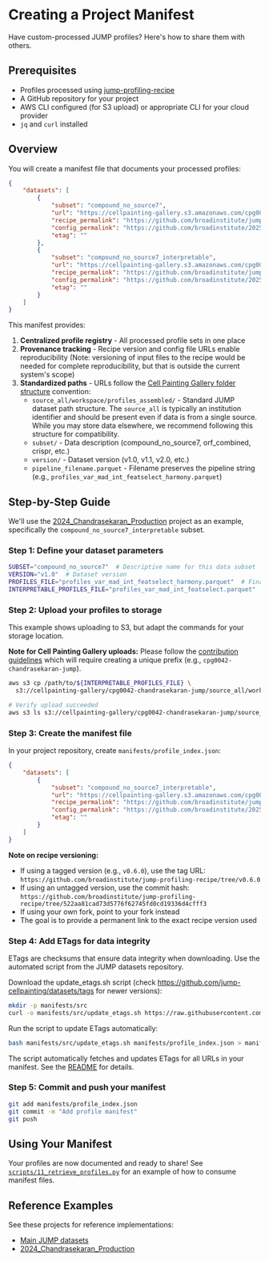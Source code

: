 # Creating a Project Manifest

Have custom-processed JUMP profiles? Here's how to share them with others.

## Prerequisites

- Profiles processed using [jump-profiling-recipe](https://github.com/broadinstitute/jump-profiling-recipe/blob/main/DOCUMENTATION.md)
- A GitHub repository for your project
- AWS CLI configured (for S3 upload) or appropriate CLI for your cloud provider
- `jq` and `curl` installed

## Overview

You will create a manifest file that documents your processed profiles:


```json
{
    "datasets": [
        {
            "subset": "compound_no_source7",
            "url": "https://cellpainting-gallery.s3.amazonaws.com/cpg0042-chandrasekaran-jump/source_all/workspace/profiles_assembled/compound_no_source7/v1.0/profiles_var_mad_int_featselect_harmony.parquet",
            "recipe_permalink": "https://github.com/broadinstitute/jump-profiling-recipe/tree/v0.6.0",
            "config_permalink": "https://github.com/broadinstitute/2025_jump_addon_orchestrator/blob/a15dedb35383cb342cd010106615f99939178126/1.convert/input/compound_no_source7.json",
            "etag": ""
        },
        {
            "subset": "compound_no_source7_interpretable",
            "url": "https://cellpainting-gallery.s3.amazonaws.com/cpg0042-chandrasekaran-jump/source_all/workspace/profiles_assembled/compound_no_source7/v1.0/profiles_var_mad_int_featselect.parquet",
            "recipe_permalink": "https://github.com/broadinstitute/jump-profiling-recipe/tree/v0.6.0",
            "config_permalink": "https://github.com/broadinstitute/2025_jump_addon_orchestrator/blob/a15dedb35383cb342cd010106615f99939178126/1.convert/input/compound_no_source7.json",
            "etag": ""
        }
    ]
}
```

This manifest provides:

1. **Centralized profile registry** - All processed profile sets in one place
2. **Provenance tracking** - Recipe version and config file URLs enable reproducibility (Note: versioning of input files to the recipe would be needed for complete reproducibility, but that is outside the current system's scope)
3. **Standardized paths** - URLs follow the [Cell Painting Gallery folder structure](https://broadinstitute.github.io/cellpainting-gallery/data_structure.html) convention:
   - `source_all/workspace/profiles_assembled/` - Standard JUMP dataset path structure. The `source_all` is typically an institution identifier and should be present even if data is from a single source. While you may store data elsewhere, we recommend following this structure for compatibility.
   - `subset/` - Data description (compound_no_source7, orf_combined, crispr, etc.)
   - `version/` - Dataset version (v1.0, v1.1, v2.0, etc.)
   - `pipeline_filename.parquet` - Filename preserves the pipeline string (e.g., `profiles_var_mad_int_featselect_harmony.parquet`)


## Step-by-Step Guide

We'll use the [2024_Chandrasekaran_Production](https://github.com/jump-cellpainting/2024_Chandrasekaran_Production) project as an example, specifically the `compound_no_source7_interpretable` subset.

### Step 1: Define your dataset parameters

```bash
SUBSET="compound_no_source7"  # Descriptive name for this data subset
VERSION="v1.0"  # Dataset version 
PROFILES_FILE="profiles_var_mad_int_featselect_harmony.parquet"  # Final processed profiles
INTERPRETABLE_PROFILES_FILE="profiles_var_mad_int_featselect.parquet"  # Interpretable profiles
```

### Step 2: Upload your profiles to storage

This example shows uploading to S3, but adapt the commands for your storage location.

**Note for Cell Painting Gallery uploads:** Please follow the [contribution guidelines](https://broadinstitute.github.io/cellpainting-gallery/contributing_to_cpg.html) which will require creating a unique prefix (e.g., `cpg0042-chandrasekaran-jump`). 

```bash
aws s3 cp /path/to/${INTERPRETABLE_PROFILES_FILE} \
  s3://cellpainting-gallery/cpg0042-chandrasekaran-jump/source_all/workspace/profiles_assembled/${SUBSET}/${VERSION}/${INTERPRETABLE_PROFILES_FILE}

# Verify upload succeeded
aws s3 ls s3://cellpainting-gallery/cpg0042-chandrasekaran-jump/source_all/workspace/profiles/${SUBSET}/${VERSION}/ --human-readable
```

### Step 3: Create the manifest file

In your project repository, create `manifests/profile_index.json`:

```json
{
    "datasets": [
        {
            "subset": "compound_no_source7_interpretable",
            "url": "https://cellpainting-gallery.s3.amazonaws.com/cpg0042-chandrasekaran-jump/source_all/workspace/profiles/compound_no_source7/v1.0/profiles_var_mad_int_featselect.parquet",
            "recipe_permalink": "https://github.com/broadinstitute/jump-profiling-recipe/tree/v0.6.0",
            "config_permalink": "https://github.com/broadinstitute/2025_jump_addon_orchestrator/blob/a15dedb35383cb342cd010106615f99939178126/1.convert/input/compound_no_source7.json",
            "etag": ""
        }
    ]
}
```

**Note on recipe versioning:**

- If using a tagged version (e.g., `v0.6.0`), use the tag URL: `https://github.com/broadinstitute/jump-profiling-recipe/tree/v0.6.0`
- If using an untagged version, use the commit hash: `https://github.com/broadinstitute/jump-profiling-recipe/tree/522aa81cad73d5776f62745fd0cd19336d4cfff3`
- If using your own fork, point to your fork instead
- The goal is to provide a permanent link to the exact recipe version used 

### Step 4: Add ETags for data integrity

ETags are checksums that ensure data integrity when downloading. Use the automated script from the JUMP datasets repository.

Download the update_etags.sh script (check https://github.com/jump-cellpainting/datasets/tags for newer versions):

```bash
mkdir -p manifests/src
curl -o manifests/src/update_etags.sh https://raw.githubusercontent.com/jump-cellpainting/datasets/refs/tags/v0.10.0/manifests/src/update_etags.sh
```

Run the script to update ETags automatically:

```bash
bash manifests/src/update_etags.sh manifests/profile_index.json > manifests/profile_index.json.tmp && mv manifests/profile_index.json.tmp manifests/profile_index.json
```

The script automatically fetches and updates ETags for all URLs in your manifest. See the [README](https://github.com/jump-cellpainting/datasets/blob/main/manifests/src/README.md) for details.

### Step 5: Commit and push your manifest

```bash
git add manifests/profile_index.json
git commit -m "Add profile manifest"
git push
```

## Using Your Manifest

Your profiles are now documented and ready to share! See [`scripts/11_retrieve_profiles.py`](../scripts/11_retrieve_profiles.py) for an example of how to consume manifest files.

## Reference Examples

See these projects for reference implementations:
- [Main JUMP datasets](https://github.com/jump-cellpainting/datasets/blob/v0.10.0/manifests/profile_index.json)
- [2024_Chandrasekaran_Production](https://github.com/jump-cellpainting/2024_Chandrasekaran_Production/blob/main/manifests/profile_index.json)

